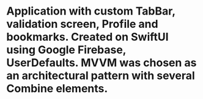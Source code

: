# Application with custom TabBar, validation screen, Profile and bookmarks. Created on SwiftUI using Google Firebase, UserDefaults. MVVM was chosen as an architectural pattern with several Combine elements.
